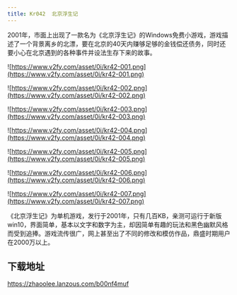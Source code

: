 ```yaml
---
title: Kr042  北京浮生记
---
```


2001年，市面上出现了一款名为《北京浮生记》的Windows免费小游戏，游戏描述了一个背景离乡的北漂，要在北京的40天内赚够足够的金钱偿还债务，同时还要小心在北京遇到的各种事件并设法生存下来的故事。

![https://www.v2fy.com/asset/0i/kr42-001.png](https://www.v2fy.com/asset/0i/kr42-001.png)


![https://www.v2fy.com/asset/0i/kr42-002.png](https://www.v2fy.com/asset/0i/kr42-002.png)


![https://www.v2fy.com/asset/0i/kr42-003.png](https://www.v2fy.com/asset/0i/kr42-003.png)


![https://www.v2fy.com/asset/0i/kr42-004.png](https://www.v2fy.com/asset/0i/kr42-004.png)


![https://www.v2fy.com/asset/0i/kr42-005.png](https://www.v2fy.com/asset/0i/kr42-005.png)


![https://www.v2fy.com/asset/0i/kr42-006.png](https://www.v2fy.com/asset/0i/kr42-006.png)

![https://www.v2fy.com/asset/0i/kr42-007.png](https://www.v2fy.com/asset/0i/kr42-007.png)

《北京浮生记》为单机游戏，发行于2001年，只有几百KB，亲测可运行于新版win10，界面简单，基本以文字和数字为主，却因简单有趣的玩法和黑色幽默风格而受到追捧。游戏流传很广，网上甚至出了不同的修改和模仿作品，鼎盛时期用户在2000万以上。

## 下载地址

https://zhaoolee.lanzous.com/b00nf4muf

